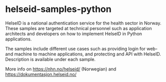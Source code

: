 # helseid-samples-python
HelseID is a national authentication service for the health sector in Norway. These samples are targeted at technical personnel such as application architects and developers on how to implement HelseID in Python applications.

The samples include different use cases such as providing login for web- and machine to machine applications, and protecting and API with HelseID.
Description is available under each sample.

More info on https://nhn.no/helseid/ (Norwegian) and https://dokumentasjon.helseid.no/
